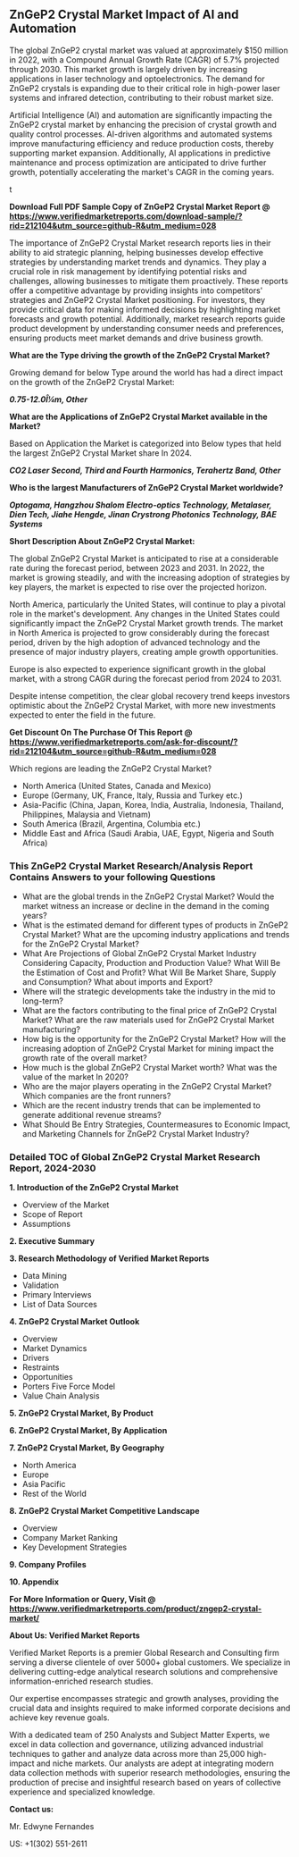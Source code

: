 <h2>ZnGeP2 Crystal Market Impact of AI and Automation</h2><p>The global ZnGeP2 crystal market was valued at approximately $150 million in 2022, with a Compound Annual Growth Rate (CAGR) of 5.7% projected through 2030. This market growth is largely driven by increasing applications in laser technology and optoelectronics. The demand for ZnGeP2 crystals is expanding due to their critical role in high-power laser systems and infrared detection, contributing to their robust market size.</p><p>Artificial Intelligence (AI) and automation are significantly impacting the ZnGeP2 crystal market by enhancing the precision of crystal growth and quality control processes. AI-driven algorithms and automated systems improve manufacturing efficiency and reduce production costs, thereby supporting market expansion. Additionally, AI applications in predictive maintenance and process optimization are anticipated to drive further growth, potentially accelerating the market's CAGR in the coming years.</p>t</p><p id="" class=""><strong>Download Full PDF Sample Copy of ZnGeP2 Crystal Market Report @ <a href="https://www.verifiedmarketreports.com/download-sample/?rid=212104&utm_source=github-R&utm_medium=028" target="_blank">https://www.verifiedmarketreports.com/download-sample/?rid=212104&utm_source=github-R&utm_medium=028</a></strong></p><p>The importance of&nbsp;ZnGeP2 Crystal Market research reports lies in their ability to aid strategic planning, helping businesses develop effective strategies by understanding market trends and dynamics. They play a crucial role in risk management by identifying potential risks and challenges, allowing businesses to mitigate them proactively. These reports offer a competitive advantage by providing insights into competitors' strategies and ZnGeP2 Crystal Market positioning. For investors, they provide critical data for making informed decisions by highlighting market forecasts and growth potential. Additionally, market research reports guide product development by understanding consumer needs and preferences, ensuring products meet market demands and drive business growth.</p><p><strong>What are the&nbsp;Type driving the growth of the ZnGeP2 Crystal Market?</strong></p><p id="" class="">Growing demand for below Type around the world has had a direct impact on the growth of the ZnGeP2 Crystal Market:</p><em><strong>0.75-12.0Î¼m, Other</strong></em></p><strong>What are the&nbsp;Applications&nbsp;of ZnGeP2 Crystal Market available in the Market?</strong></p><p id="" class="">Based on Application the Market is categorized into Below types that held the largest ZnGeP2 Crystal Market share In 2024.</p><em><strong>CO2 Laser Second, Third and Fourth Harmonics, Terahertz Band, Other</strong></em></p><strong>Who is the largest Manufacturers of ZnGeP2 Crystal Market worldwide?</strong></p><p><em><strong>Optogama, Hangzhou Shalom Electro-optics Technology, Metalaser, Dien Tech, Jiahe Hengde, Jinan Crystrong Photonics Technology, BAE Systems</strong></em></p><p id="" class=""><strong>Short Description About ZnGeP2 Crystal Market:</strong></p><p>The global ZnGeP2 Crystal Market is anticipated to rise at a considerable rate during the forecast period, between 2023 and 2031. In 2022, the market is growing steadily, and with the increasing adoption of strategies by key players, the market is expected to rise over the projected horizon.</p><p>North America, particularly the United States, will continue to play a pivotal role in the market's development. Any changes in the United States could significantly impact the ZnGeP2 Crystal Market growth trends. The market in North America is projected to grow considerably during the forecast period, driven by the high adoption of advanced technology and the presence of major industry players, creating ample growth opportunities.</p><p>Europe is also expected to experience significant growth in the global market, with a strong CAGR during the forecast period from 2024 to 2031.</p><p>Despite intense competition, the clear global recovery trend keeps investors optimistic about the ZnGeP2 Crystal Market, with more new investments expected to enter the field in the future.</p><p id="" class=""><strong>Get Discount On The Purchase Of This Report @ <a href="https://www.verifiedmarketreports.com/ask-for-discount/?rid=212104&utm_source=github-R&utm_medium=028" target="_blank">https://www.verifiedmarketreports.com/ask-for-discount/?rid=212104&utm_source=github-R&utm_medium=028</a></strong></p>Which regions are leading the ZnGeP2 Crystal Market?</p><ul><li>North America (United States, Canada and Mexico)</li><li>Europe (Germany, UK, France, Italy, Russia and Turkey etc.)</li><li>Asia-Pacific (China, Japan, Korea, India, Australia, Indonesia, Thailand, Philippines, Malaysia and Vietnam)</li><li>South America (Brazil, Argentina, Columbia etc.)</li><li>Middle East and Africa (Saudi Arabia, UAE, Egypt, Nigeria and South Africa)</li></ul><h3 id="" class="">This ZnGeP2 Crystal Market Research/Analysis Report Contains Answers to your following Questions</h3><ul><li>What are the global trends in the ZnGeP2 Crystal Market? Would the market witness an increase or decline in the demand in the coming years?</li><li>What is the estimated demand for different types of products in ZnGeP2 Crystal Market? What are the upcoming industry applications and trends for the ZnGeP2 Crystal Market?</li><li>What Are Projections of Global ZnGeP2 Crystal Market Industry Considering Capacity, Production and Production Value? What Will Be the Estimation of Cost and Profit? What Will Be Market Share, Supply and Consumption? What about imports and Export?</li><li>Where will the strategic developments take the industry in the mid to long-term?</li><li>What are the factors contributing to the final price of ZnGeP2 Crystal Market? What are the raw materials used for ZnGeP2 Crystal Market manufacturing?</li><li>How big is the opportunity for the ZnGeP2 Crystal Market? How will the increasing adoption of ZnGeP2 Crystal Market for mining impact the growth rate of the overall market?</li><li>How much is the global ZnGeP2 Crystal Market worth? What was the value of the market In 2020?</li><li>Who are the major players operating in the ZnGeP2 Crystal Market? Which companies are the front runners?</li><li>Which are the recent industry trends that can be implemented to generate additional revenue streams?</li><li>What Should Be Entry Strategies, Countermeasures to Economic Impact, and Marketing Channels for ZnGeP2 Crystal Market Industry?</li></ul><h3 id="" class="">Detailed TOC of Global ZnGeP2 Crystal Market Research Report, 2024-2030</h3><p id="" class=""><strong>1. Introduction of the ZnGeP2 Crystal Market</strong></p><ul><li>Overview of the Market</li><li>Scope of Report</li><li>Assumptions</li></ul><p id="" class=""><strong>2. Executive Summary</strong></p><p id="" class=""><strong>3. Research Methodology of Verified Market Reports</strong></p><ul><li>Data Mining</li><li>Validation</li><li>Primary Interviews</li><li>List of Data Sources</li></ul><p id="" class=""><strong>4. ZnGeP2 Crystal Market Outlook</strong></p><ul><li>Overview</li><li>Market Dynamics</li><li>Drivers</li><li>Restraints</li><li>Opportunities</li><li>Porters Five Force Model</li><li>Value Chain Analysis</li></ul><p id="" class=""><strong>5. ZnGeP2 Crystal Market, By Product</strong></p><p id="" class=""><strong>6. ZnGeP2 Crystal Market, By Application</strong></p><p id="" class=""><strong>7. ZnGeP2 Crystal Market, By Geography</strong></p><ul><li>North America</li><li>Europe</li><li>Asia Pacific</li><li>Rest of the World</li></ul><p id="" class=""><strong>8. ZnGeP2 Crystal Market Competitive Landscape</strong></p><ul><li>Overview</li><li>Company Market Ranking</li><li>Key Development Strategies</li></ul><p id="" class=""><strong>9. Company Profiles</strong></p><p id="" class=""><strong>10. Appendix</strong></p><p id="" class=""><strong>For More Information or Query, Visit @ <a href="https://www.verifiedmarketreports.com/product/zngep2-crystal-market/" target="_blank">https://www.verifiedmarketreports.com/product/zngep2-crystal-market/</a></strong></p><p id="" class=""><strong>About Us: Verified Market Reports</strong></p><p id="" class="">Verified Market Reports is a premier Global Research and Consulting firm serving a diverse clientele of over 5000+ global customers. We specialize in delivering cutting-edge analytical research solutions and comprehensive information-enriched research studies.</p><p id="" class="">Our expertise encompasses strategic and growth analyses, providing the crucial data and insights required to make informed corporate decisions and achieve key revenue goals.</p><p id="" class="">With a dedicated team of 250 Analysts and Subject Matter Experts, we excel in data collection and governance, utilizing advanced industrial techniques to gather and analyze data across more than 25,000 high-impact and niche markets. Our analysts are adept at integrating modern data collection methods with superior research methodologies, ensuring the production of precise and insightful research based on years of collective experience and specialized knowledge.</p><p id="" class=""><strong>Contact us:</strong></p><p id="" class="">Mr. Edwyne Fernandes</p><p id="" class="">US: +1(302) 551-2611</p>